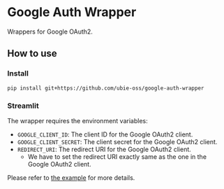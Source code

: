 # Google Auth Wrapper

Wrappers for Google OAuth2.

## How to use

### Install

```shell
pip install git+https://github.com/ubie-oss/google-auth-wrapper
```

### Streamlit

The wrapper requires the environment variables:

- `GOOGLE_CLIENT_ID`: The client ID for the Google OAuth2 client.
- `GOOGLE_CLIENT_SECRET`: The client secret for the Google OAuth2 client.
- `REDIRECT_URI`: The redirect URI for the Google OAuth2 client.
    - We have to set the redirect URI exactly same as the one in the Google OAuth2 client.

Please refer to [the example](./example/google_oauth_streamlit.py) for more details.
